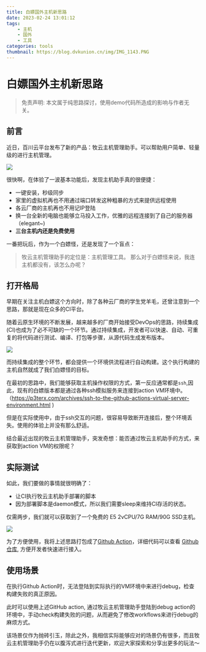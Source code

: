 ```yaml
---
title: 白嫖国外主机新思路
date: 2023-02-24 13:01:12
tags:
    - 主机
    - 国外
    - 工具
categories: tools  
thumbnail: https://blog.dvkunion.cn/img/IMG_1143.PNG
---
```



# 白嫖国外主机新思路

<!-- split -->
> 免责声明: 本文属于纯思路探讨，使用demo代码所造成的影响与作者无关。
<!-- more -->

## 前言

近日，百川云平台发布了新的产品：牧云主机管理助手。可以帮助用户简单、轻量级的进行主机管理。

![](https://blog.dvkunion.cn/img/d946d58b-8d6b-4ddb-a7f5-50a7d749214f.png)


很快啊，在体验了一波基本功能后，发现主机助手真的很便捷：

+ 一键安装，秒级同步
+ 家里的虚拟机再也不用通过端口转发这种粗暴的方式来提供远程使用
+ 各云厂商的主机再也不用记IP登陆
+ 换一台全新的电脑也能够立马投入工作，优雅的远程连接到了自己的服务器（elegant~)
+ **三台主机内还是免费使用**


一番把玩后，作为一个白嫖怪，还是发现了一个盲点：

> 牧云主机管理助手的定位是：主机管理工具。
> 那么对于白嫖怪来说，我连主机都没有，该怎么办呢？


## 打开格局

早期在关注主机白嫖这个方向时，除了各种云厂商的学生党羊毛，还曾注意到一个思路，那就是现在众多的CI平台。

随着云原生环境的不断发展，越来越多的厂商开始接受DevOps的思路，持续集成(CI)也成为了必不可缺的一个环节。通过持续集成，开发者可以快速、自动、可重复的将代码进行测试、编译、打包等步骤，从源代码生成发布版本。

![](https://blog.dvkunion.cn/img/908ac14a-013b-491d-ad24-9c67d877508a.png)

而持续集成的整个环节，都会提供一个环境供流程进行自动构建。这个执行构建的主机自然就成了我们白嫖怪的目标。

在最初的思路中，我们能够获取主机操作权限的方式，第一反应通常都是`ssh`,因此，现有的白嫖版本都是通过各种ssh模拟服务来连接到action VM环境中。（https://p3terx.com/archives/ssh-to-the-github-actions-virtual-server-environment.html )

但是在实际使用中，由于ssh交互的问题，很容易导致断开连接后，整个环境丢失。使用的体验上并没有那么舒适。

结合最近出现的牧云主机管理助手，突发奇想：能否通过牧云主机助手的方式，来获取到action VM的权限呢？

## 实际测试

如此，我们要做的事情就很明确了：

+ 让CI执行牧云主机助手部署的脚本
+ 因为部署脚本是daemon模式，所以我们需要sleep来维持CI存活的状态。

仅需两步，我们就可以获取到了一个免费的 E5 2vCPU/​7G RAM/​90G SSD主机。

![](https://blog.dvkunion.cn/img/f2e36e56-ad04-4d72-b3cc-592ff8109dc3.png)


为了方便使用，我将上述思路打包成了[Github Action](https://github.com/marketplace/actions/dvkunion-collie)，详细代码可以查看 [Github仓库](https://github.com/DVKunion/collie_tricker), 方便开发者快速进行接入。

## 使用场景

在执行Github Action时，无法登陆到实际执行的VM环境中来进行debug，检查构建失败的真正原因。

此时可以使用上述GitHub action, 通过牧云主机管理助手登陆到debug action的环境中，手动check构建失败的问题，从而避免了修改workflows来进行debug的麻烦方式。

该场景仅作为抛砖引玉，除此之外，我相信实际能够应对的场景仍有很多，而且牧云主机管理助手仍在以腹泻式进行迭代更新，欢迎大家探索和分享出更多的玩法～



